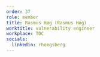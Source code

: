 ```yaml
---
order: 37
role: member
title: Rasmus Høg (Rasmus Høg)
worktitle: vulnerability engineer
workplace: TDC
socials:
  linkedin: rhoegsberg
---
```

